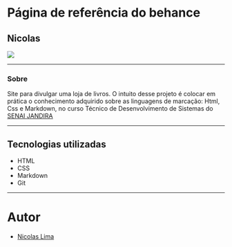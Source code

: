 # Página de referência do behance

## Nicolas

![](/Captura%20de%20Tela%202024-10-09%20às%2010.46.39.png)

---
### Sobre
Site para divulgar uma loja de livros. O intuito desse projeto é colocar em prática o conhecimento adquirido sobre as linguagens de marcação: Html, Css e Markdown, no curso Técnico de Desenvolvimento de Sistemas do [SENAI JANDIRA](https://sp.senai.br/unidade/jandira/)

---
## Tecnologias utilizadas
- HTML
- CSS
- Markdown
- Git

---
# Autor
- [Nicolas Lima](https://github.com/n1ckzao)